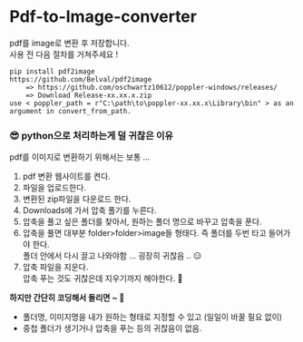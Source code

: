 # Pdf-to-Image-converter
pdf를 image로 변환 후 저장합니다.  
사용 전 다음 절차를 거쳐주세요 !
```
pip install pdf2image
https://github.com/Belval/pdf2image
    => https://github.com/oschwartz10612/poppler-windows/releases/
    => Download Release-xx.xx.x.zip
use < poppler_path = r"C:\path\to\poppler-xx.xx.x\Library\bin" > as an argument in convert_from_path.
```

### 😎 python으로 처리하는게 덜 귀찮은 이유
pdf를 이미지로 변환하기 위해서는 보통 ...
1. pdf 변환 웹사이트를 켠다.
2. 파일을 업로드한다.
3. 변환된 zip파일을 다운로드 한다.
4. Downloads에 가서 압축 풀기를 누른다.
5. 압축을 풀고 싶은 폴더를 찾아서, 원하는 폴더 명으로 바꾸고 압축을 푼다.
6. 압축을 풀면 대부분 folder>folder>image들 형태다. 즉 폴더를 두번 타고 들어가야 한다.  
  폴더 안에서 다시 끌고 나와야함 ... 굉장히 귀찮음 .. 😑
7. 압축 파일을 지운다.  
  압축 푸는 것도 귀찮은데 지우기까지 해야한다. 🤬  
  
    
**하지만 간단히 코딩해서 돌리면 ~ 🥰**
* 폴더명, 이미지명을 내가 원하는 형태로 지정할 수 있고 (일일이 바꿀 필요 없이)
* 중첩 폴더가 생기거나 압축을 푸는 등의 귀찮음이 없음.
